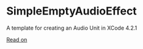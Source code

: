 SimpleEmptyAudioEffect
======================

A template for creating an Audio Unit in XCode 4.2.1

[Read on](http://sample-hold.github.io/2011/11/23/getting-started-with-audio-units-on-os-x-lion-and-xcode-4-2-1/)

